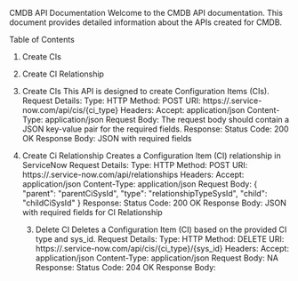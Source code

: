 CMDB API Documentation
Welcome to the CMDB API documentation. This document provides detailed information about the APIs created for CMDB.

Table of Contents
1. Create CIs
2. Create CI Relationship

1. Create CIs
  This API is designed to create Configuration Items (CIs).
  Request Details:
    Type: HTTP
    Method: POST
    URI: https://<service-now-domain>.service-now.com/api/cis/{ci_type}
    Headers:
     Accept: application/json
     Content-Type: application/json
  Request Body:
    The request body should contain a JSON key-value pair for the required fields.
  Response:
    Status Code: 200 OK
    Response Body: JSON with required fields

2. Create Ci Relationship
   Creates a Configuration Item (CI) relationship in ServiceNow
    Request Details:
    Type: HTTP
    Method: POST
    URI: https://<service-now-domain>.service-now.com/api/relationships
    Headers:
     Accept: application/json
     Content-Type: application/json
    Request Body:
      {
       "parent": "parentCiSysId",
       "type": "relationshipTypeSysId",
       "child": "childCiSysId"
      }
    Response:
      Status Code: 200 OK
      Response Body: JSON with required fields for CI Relationship

   3. Delete CI
   Deletes a Configuration Item (CI) based on the provided CI type and sys_id.
    Request Details:
    Type: HTTP
    Method: DELETE
    URI: https://<service-now-domain>.service-now.com/api/cis/{ci_type}/{sys_id}
    Headers:
     Accept: application/json
     Content-Type: application/json
    Request Body: NA
    Response:
      Status Code: 204 OK
      Response Body: 
